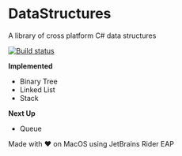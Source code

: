 # DataStructures
A library of cross platform C# data structures

[![Build status](https://ci.appveyor.com/api/projects/status/v4bg8b4c2mh4njo2/branch/master?svg=true)](https://ci.appveyor.com/project/wsharp07/datastructures/branch/master)

**Implemented**
* Binary Tree
* Linked List
* Stack

**Next Up**
* Queue

Made with :heart: on MacOS using JetBrains Rider EAP
